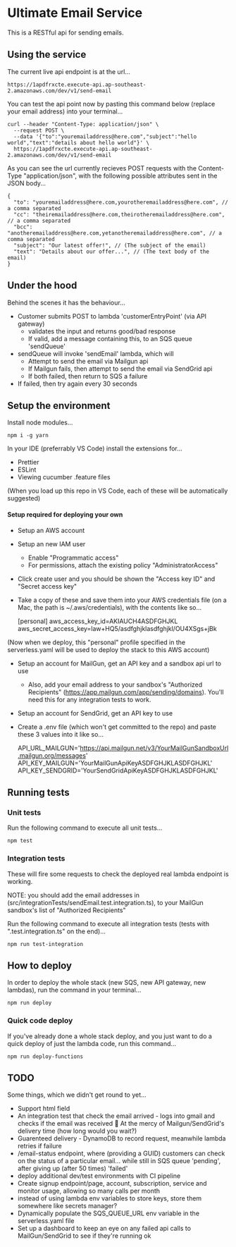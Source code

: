 # Ultimate Email Service

This is a RESTful api for sending emails.

## Using the service

The current live api endpoint is at the url...

    https://1apdfrxcte.execute-api.ap-southeast-2.amazonaws.com/dev/v1/send-email
    
You can test the api point now by pasting this command below (replace your email address) into your terminal...

    curl --header "Content-Type: application/json" \
      --request POST \
      --data '{"to":"youremailaddress@here.com","subject":"hello world","text":"details about hello world"}' \
      https://1apdfrxcte.execute-api.ap-southeast-2.amazonaws.com/dev/v1/send-email


As you can see the url currently recieves POST requests with the Content-Type "application/json", with the following possible attributes sent in the JSON body...

    {
      "to": "youremailaddress@here.com,yourotheremailaddress@here.com", // a comma separated 
      "cc": "theiremailaddress@here.com,theirotheremailaddress@here.com", // a comma separated 
      "bcc": "anotheremailaddress@here.com,yetanotheremailaddress@here.com", // a comma separated 
      "subject": "Our latest offer!", // (The subject of the email)
      "text": "Details about our offer...", // (The text body of the email)
    }

## Under the hood

Behind the scenes it has the behaviour...
- Customer submits POST to lambda 'customerEntryPoint' (via API gateway)
  - validates the input and returns good/bad response
  - If valid, add a message containing this, to an SQS queue 'sendQueue'
- sendQueue will invoke 'sendEmail' lambda, which will
  - Attempt to send the email via Mailgun api
  - If Mailgun fails, then attempt to send the email via SendGrid api
  - If both failed, then return to SQS a failure
- If failed, then try again every 30 seconds


## Setup the environment

Install node modules...

    npm i -g yarn

In your IDE (preferrably VS Code) install the extensions for...
- Prettier
- ESLint
- Viewing cucumber .feature files

(When you load up this repo in VS Code, each of these will be automatically suggested)

#### Setup required for deploying your own

- Setup an AWS account
- Setup an new IAM user
  - Enable "Programmatic access"
  - For permissions, attach the existing policy "AdministratorAccess"
- Click create user and you should be shown the "Access key ID" and "Secret access key"
- Take a copy of these and save them into your AWS credentials file (on a Mac, the path is ~/.aws/credentials), with the contents like so...

    [personal]
    aws_access_key_id=AKIAUCH4ASDFGHJKL
    aws_secret_access_key=law+HQ5/asdfghjklasdfghjkl/OU4XSgs+jBk

(Now when we deploy, this "personal" profile specified in the serverless.yaml will be used to deploy the stack to this AWS account)

- Setup an account for MailGun, get an API key and a sandbox api url to use
  - Also, add your email address to your sandbox's "Authorized Recipients" (https://app.mailgun.com/app/sending/domains). You'll need this for any integration tests to work.

- Setup an account for SendGrid, get an API key to use
- Create a .env file (which won't get committed to the repo) and paste these 3 values into it like so...

    API_URL_MAILGUN='https://api.mailgun.net/v3/YourMailGunSandboxUrl.mailgun.org/messages'
    API_KEY_MAILGUN='YourMailGunApiKeyASDFGHJKLASDFGHJKL'
    API_KEY_SENDGRID='YourSendGridApiKeyASDFGHJKLASDFGHJKL'



## Running tests

### Unit tests

Run the following command to execute all unit tests...

    npm test

### Integration tests

These will fire some requests to check the deployed real lambda endpoint is working.

NOTE: you should add the email addresses in (src/integrationTests/sendEmail.test.integration.ts), to your MailGun sandbox's list of "Authorized Recipients"

Run the following command to execute all integration tests (tests with ".test.integration.ts" on the end)...

    npm run test-integration



## How to deploy

In order to deploy the whole stack (new SQS, new API gateway, new lambdas), run the command in your terminal...

    npm run deploy

### Quick code deploy

If you've already done a whole stack deploy, and you just want to do a quick deploy of just the lambda code, run this command...

    npm run deploy-functions



## TODO

Some things, which we didn't get round to yet...

- Support html field
- An integration test that check the email arrived - logs into gmail and checks if the email was received 🤔 At the mercy of Mailgun/SendGrid's delivery time (how long would you wait?)
- Guarenteed delivery - DynamoDB to record request, meanwhile lambda retries if failure
- /email-status endpoint, where (providing a GUID) customers can check on the status of a particular email... while still in SQS queue 'pending', after giving up (after 50 times) 'failed'
- deploy additional dev/test environments with CI pipeline
- Create signup endpoint/page, account, subscription, service and monitor usage, allowing so many calls per month
- instead of using lambda env variables to store keys, store them somewhere like secrets manager?
- Dynamically populate the SQS_QUEUE_URL env variable in the serverless.yaml file
- Set up a dashboard to keep an eye on any failed api calls to MailGun/SendGrid to see if they're running ok